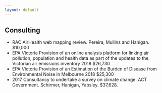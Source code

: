 ```yaml
---
layout: default
---
```


## Consulting

- RAC AirHealth web mapping review. Pereira, Mullins and Hanigan. $10,000
- EPA Victoria Provision of an online analysis platform for linking air pollution, population and health data as part of the updates to the Victorian air emissions inventory 2018 $26,730
- EPA Victoria Provision of an Estimation of the Burden of Disease from Environmental Noise in Melbourne 2018 $25,300
- 2017 Consultancy to undertake a survey on climate change. ACT Government. Schirmer, Hanigan, Yabsley. $37,628.